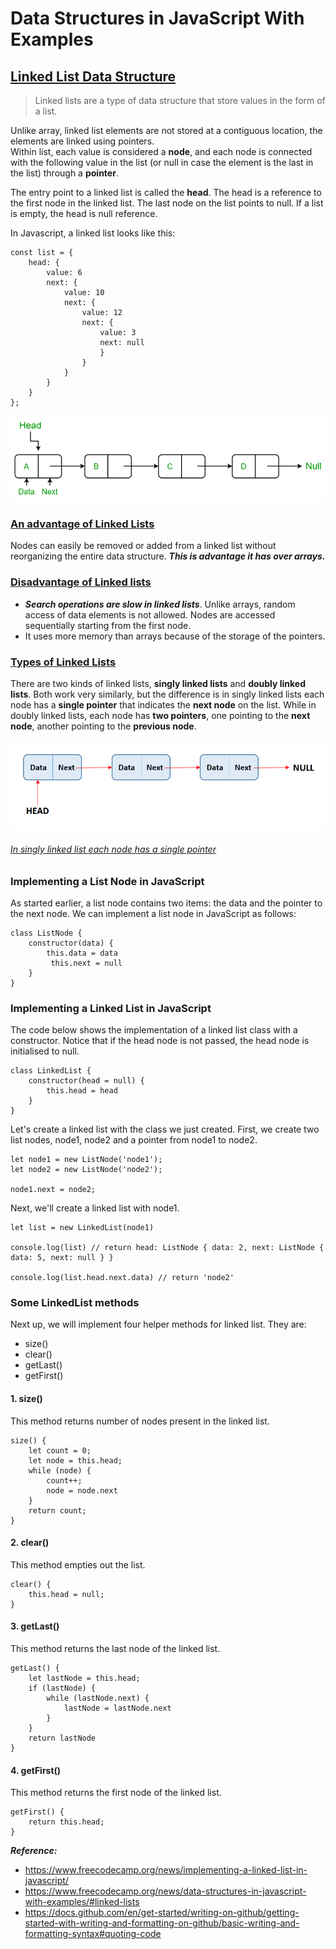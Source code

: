 # Data Structures in JavaScript With Examples

## [Linked List Data Structure](https://github.com/ImTomQ/data-structures-in-javascript#linked-list-data-structure)

> Linked lists are a type of data structure that store values in the form of a list.<br />

Unlike array, linked list elements are not stored at a contiguous location, the elements are linked using pointers.<br />
Within list, each value is considered a **node**, and each node is connected with the following value in the list (or null in case the element is the last in the list) through a **pointer**.<br />

The entry point to a linked list is called the **head**. The head is a reference to the first node in the linked list. The last node on the list points to null. If a list is empty, the head is null reference.

In Javascript, a linked list looks like this:

```
const list = {
    head: {
        value: 6
        next: {
            value: 10
            next: {
                value: 12
                next: {
                    value: 3
                    next: null
                    }
                }
            }
        }
    }
};
```

![linked list](/images/LLdrawio.png)

### [An advantage of Linked Lists](https://github.com/ImTomQ/data-structures-in-javascript#an-advantage-of-linked-lists)

Nodes can easily be removed or added from a linked list without reorganizing the entire data structure. **_This is advantage it has over arrays._**

### [Disadvantage of Linked lists](https://github.com/ImTomQ/data-structures-in-javascript#disadvantage-of-linked-lists)

- **_Search operations are slow in linked lists_**. Unlike arrays, random access of data elements is not allowed. Nodes are accessed sequentially starting from the first node.
- It uses more memory than arrays because of the storage of the pointers.

### [Types of Linked Lists](https://github.com/ImTomQ/data-structures-in-javascript#types-of-linked-lists)

There are two kinds of linked lists, **singly linked lists** and **doubly linked lists**. Both work very similarly, but the difference is in singly linked lists each node has a **single pointer** that indicates the **next node** on the list. While in doubly linked lists, each node has **two pointers**, one pointing to the **next node**, another pointing to the **previous node**.

![single linked list](/images/single-linked-list.png)

###### [In singly linked list each node has a single pointer](https://github.com/ImTomQ/data-structures-in-javascript#in-singly-linked-list-each-node-has-a-single-pointer)

### Implementing a List Node in JavaScript

As started earlier, a list node contains two items: the data and the pointer to the next node. We can implement a list node in JavaScript as follows:

```
class ListNode {
    constructor(data) {
        this.data = data
         this.next = null
    }
}
```

### Implementing a Linked List in JavaScript

The code below shows the implementation of a linked list class with a constructor.
Notice that if the head node is not passed, the head node is initialised to null.

```
class LinkedList {
    constructor(head = null) {
        this.head = head
    }
}
```

Let's create a linked list with the class we just created. First, we create two list nodes, node1, node2 and a pointer from node1 to node2.

```
let node1 = new ListNode('node1');
let node2 = new ListNode('node2');

node1.next = node2;
```

Next, we'll create a linked list with node1.

```
let list = new LinkedList(node1)

console.log(list) // return head: ListNode { data: 2, next: ListNode { data: 5, next: null } }

console.log(list.head.next.data) // return 'node2'
```

### Some LinkedList methods

Next up, we will implement four helper methods for linked list. They are:

- size()
- clear()
- getLast()
- getFirst()

#### 1. size()

This method returns number of nodes present in the linked list.

```
size() {
    let count = 0;
    let node = this.head;
    while (node) {
        count++;
        node = node.next
    }
    return count;
}
```

#### 2. clear()

This method empties out the list.

```
clear() {
    this.head = null;
}
```

#### 3. getLast()

This method returns the last node of the linked list.

```
getLast() {
    let lastNode = this.head;
    if (lastNode) {
        while (lastNode.next) {
            lastNode = lastNode.next
        }
    }
    return lastNode
}
```

#### 4. getFirst()

This method returns the first node of the linked list.

```
getFirst() {
    return this.head;
}
```

**_Reference:_**

- https://www.freecodecamp.org/news/implementing-a-linked-list-in-javascript/
- https://www.freecodecamp.org/news/data-structures-in-javascript-with-examples/#linked-lists
- https://docs.github.com/en/get-started/writing-on-github/getting-started-with-writing-and-formatting-on-github/basic-writing-and-formatting-syntax#quoting-code
